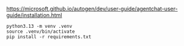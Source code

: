 https://microsoft.github.io/autogen/dev/user-guide/agentchat-user-guide/installation.html

```
python3.13 -m venv .venv
source .venv/bin/activate
pip install -r requirements.txt
```